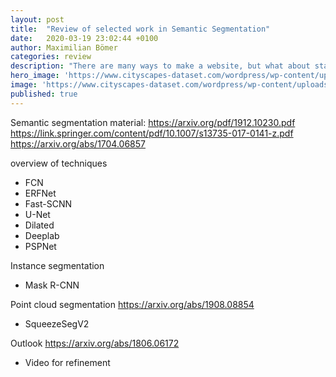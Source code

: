 ```yaml
---
layout: post
title:  "Review of selected work in Semantic Segmentation"
date:   2020-03-19 23:02:44 +0100
author: Maximilian Bömer
categories: review
description: "There are many ways to make a website, but what about static site generators"
hero_image: 'https://www.cityscapes-dataset.com/wordpress/wp-content/uploads/2015/07/tuebingen00.png'
image: 'https://www.cityscapes-dataset.com/wordpress/wp-content/uploads/2015/07/tuebingen00.png'
published: true
---
```


Semantic segmentation
material: https://arxiv.org/pdf/1912.10230.pdf https://link.springer.com/content/pdf/10.1007/s13735-017-0141-z.pdf
https://arxiv.org/abs/1704.06857 


overview of techniques
 - FCN
 - ERFNet
 - Fast-SCNN
 - U-Net
 - Dilated
 - Deeplab
 - PSPNet

Instance segmentation
 - Mask R-CNN

Point cloud segmentation
https://arxiv.org/abs/1908.08854
 - SqueezeSegV2
 
Outlook
https://arxiv.org/abs/1806.06172
 - Video for refinement

[FCN]: https://arxiv.org/abs/1411.4038
[U-Net]: https://arxiv.org/abs/1505.04597
[Dilated]: https://arxiv.org/abs/1511.07122

[ERFNet]: http://www.robesafe.uah.es/personal/roberto.arroyo/docs/Romera17tits.pdf
[Fast-SCNN]: https://arxiv.org/abs/1902.04502

[MaskRCNN]: https://arxiv.org/abs/1703.06870
[SqueezeSegV2]: https://arxiv.org/abs/1809.08495